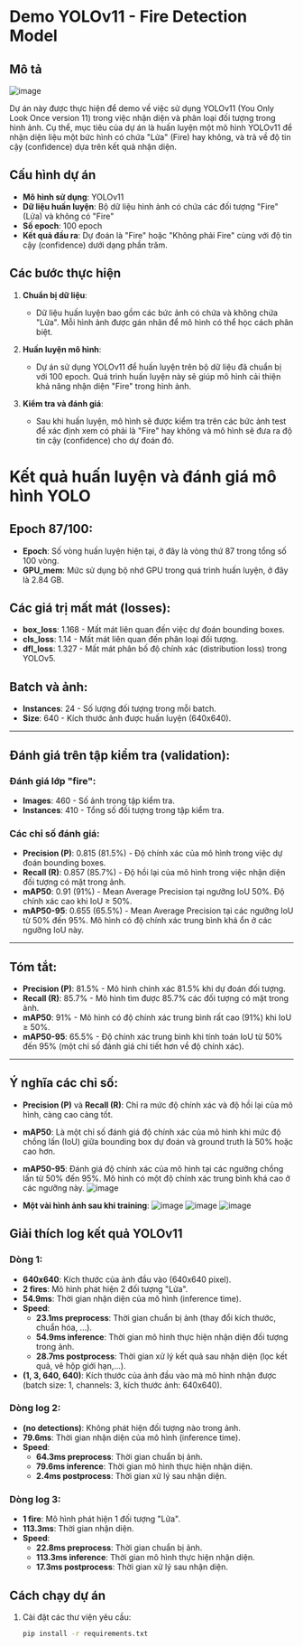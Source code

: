 # Demo YOLOv11 - Fire Detection Model

## Mô tả
![image](https://github.com/user-attachments/assets/963b60a4-1f46-4bbc-9c15-9a051fdac4e9)


Dự án này được thực hiện để demo về việc sử dụng YOLOv11 (You Only Look Once version 11) trong việc nhận diện và phân loại đối tượng trong hình ảnh. Cụ thể, mục tiêu của dự án là huấn luyện một mô hình YOLOv11 để nhận diện liệu một bức hình có chứa "Lửa" (Fire) hay không, và trả về độ tin cậy (confidence) dựa trên kết quả nhận diện.

## Cấu hình dự án

- **Mô hình sử dụng**: YOLOv11
- **Dữ liệu huấn luyện**: Bộ dữ liệu hình ảnh có chứa các đối tượng "Fire" (Lửa) và không có "Fire"
- **Số epoch**: 100 epoch
- **Kết quả đầu ra**: Dự đoán là "Fire" hoặc "Không phải Fire" cùng với độ tin cậy (confidence) dưới dạng phần trăm.

## Các bước thực hiện

1. **Chuẩn bị dữ liệu**:
    - Dữ liệu huấn luyện bao gồm các bức ảnh có chứa và không chứa "Lửa". Mỗi hình ảnh được gán nhãn để mô hình có thể học cách phân biệt.

2. **Huấn luyện mô hình**:
    - Dự án sử dụng YOLOv11 để huấn luyện trên bộ dữ liệu đã chuẩn bị với 100 epoch. Quá trình huấn luyện này sẽ giúp mô hình cải thiện khả năng nhận diện "Fire" trong hình ảnh.

3. **Kiểm tra và đánh giá**:
    - Sau khi huấn luyện, mô hình sẽ được kiểm tra trên các bức ảnh test để xác định xem có phải là "Fire" hay không và mô hình sẽ đưa ra độ tin cậy (confidence) cho dự đoán đó.
# Kết quả huấn luyện và đánh giá mô hình YOLO

## Epoch 87/100:
- **Epoch**: Số vòng huấn luyện hiện tại, ở đây là vòng thứ 87 trong tổng số 100 vòng.
- **GPU_mem**: Mức sử dụng bộ nhớ GPU trong quá trình huấn luyện, ở đây là 2.84 GB.

## Các giá trị mất mát (losses):
- **box_loss**: 1.168 - Mất mát liên quan đến việc dự đoán bounding boxes.
- **cls_loss**: 1.14 - Mất mát liên quan đến phân loại đối tượng.
- **dfl_loss**: 1.327 - Mất mát phân bố độ chính xác (distribution loss) trong YOLOv5.

## Batch và ảnh:
- **Instances**: 24 - Số lượng đối tượng trong mỗi batch.
- **Size**: 640 - Kích thước ảnh được huấn luyện (640x640).

---

## Đánh giá trên tập kiểm tra (validation):

### Đánh giá lớp "fire":
- **Images**: 460 - Số ảnh trong tập kiểm tra.
- **Instances**: 410 - Tổng số đối tượng trong tập kiểm tra.

### Các chỉ số đánh giá:
- **Precision (P)**: 0.815 (81.5%) - Độ chính xác của mô hình trong việc dự đoán bounding boxes.
- **Recall (R)**: 0.857 (85.7%) - Độ hồi lại của mô hình trong việc nhận diện đối tượng có mặt trong ảnh.
- **mAP50**: 0.91 (91%) - Mean Average Precision tại ngưỡng IoU 50%. Độ chính xác cao khi IoU ≥ 50%.
- **mAP50-95**: 0.655 (65.5%) - Mean Average Precision tại các ngưỡng IoU từ 50% đến 95%. Mô hình có độ chính xác trung bình khá ổn ở các ngưỡng IoU này.

---

## Tóm tắt:
- **Precision (P)**: 81.5% - Mô hình chính xác 81.5% khi dự đoán đối tượng.
- **Recall (R)**: 85.7% - Mô hình tìm được 85.7% các đối tượng có mặt trong ảnh.
- **mAP50**: 91% - Mô hình có độ chính xác trung bình rất cao (91%) khi IoU ≥ 50%.
- **mAP50-95**: 65.5% - Độ chính xác trung bình khi tính toán IoU từ 50% đến 95% (một chỉ số đánh giá chi tiết hơn về độ chính xác).

---

## Ý nghĩa các chỉ số:
- **Precision (P)** và **Recall (R)**: Chỉ ra mức độ chính xác và độ hồi lại của mô hình, càng cao càng tốt.
- **mAP50**: Là một chỉ số đánh giá độ chính xác của mô hình khi mức độ chồng lấn (IoU) giữa bounding box dự đoán và ground truth là 50% hoặc cao hơn.
- **mAP50-95**: Đánh giá độ chính xác của mô hình tại các ngưỡng chồng lấn từ 50% đến 95%. Mô hình  có một độ chính xác trung bình khá cao ở các ngưỡng này.
  ![image](https://github.com/user-attachments/assets/976bb30e-1419-4334-b65e-4bd772770cd0)

- **Một vài hình ảnh sau khi training**:
   ![image](https://github.com/user-attachments/assets/903d0f74-cbc2-4898-96ec-67944ae51580)
   ![image](https://github.com/user-attachments/assets/5bf092dd-2bc2-4a12-8149-ca1ebc3f7b5d)
   ![image](https://github.com/user-attachments/assets/4d1225fb-4461-48ec-bee7-02566688ac40)

## Giải thích log kết quả YOLOv11

### Dòng 1:
- **640x640**: Kích thước của ảnh đầu vào (640x640 pixel).
- **2 fires**: Mô hình phát hiện 2 đối tượng "Lửa".
- **54.9ms**: Thời gian nhận diện của mô hình (inference time).
- **Speed**:
  - **23.1ms preprocess**: Thời gian chuẩn bị ảnh (thay đổi kích thước, chuẩn hóa, ...).
  - **54.9ms inference**: Thời gian mô hình thực hiện nhận diện đối tượng trong ảnh.
  - **28.7ms postprocess**: Thời gian xử lý kết quả sau nhận diện (lọc kết quả, vẽ hộp giới hạn,...).
- **(1, 3, 640, 640)**: Kích thước của ảnh đầu vào mà mô hình nhận được (batch size: 1, channels: 3, kích thước ảnh: 640x640).
### Dòng log 2:

- **(no detections)**: Không phát hiện đối tượng nào trong ảnh.
- **79.6ms**: Thời gian nhận diện của mô hình (inference time).
- **Speed**:
  - **64.3ms preprocess**: Thời gian chuẩn bị ảnh.
  - **79.6ms inference**: Thời gian mô hình thực hiện nhận diện.
  - **2.4ms postprocess**: Thời gian xử lý sau nhận diện.

### Dòng log 3:
- **1 fire**: Mô hình phát hiện 1 đối tượng "Lửa".
- **113.3ms**: Thời gian nhận diện.
- **Speed**:
  - **22.8ms preprocess**: Thời gian chuẩn bị ảnh.
  - **113.3ms inference**: Thời gian mô hình thực hiện nhận diện.
  - **17.3ms postprocess**: Thời gian xử lý sau nhận diện.
## Cách chạy dự án

1. Cài đặt các thư viện yêu cầu:
   ```bash
   pip install -r requirements.txt

